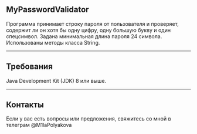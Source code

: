 ## MyPasswordValidator

Программа принимает строку пароля от пользователя и проверяет, содержит ли он хотя бы одну цифру, одну большую букву и один спецсимвол. Задана минимальная длина пароля 24 символа. Использованы методы класса String.

---

## Требования 
Java Development Kit (JDK) 8 или выше.

---
   
## Контакты
Если у вас есть вопросы или предложения, свяжитесь со мной в телеграм @M1laPolyakova
